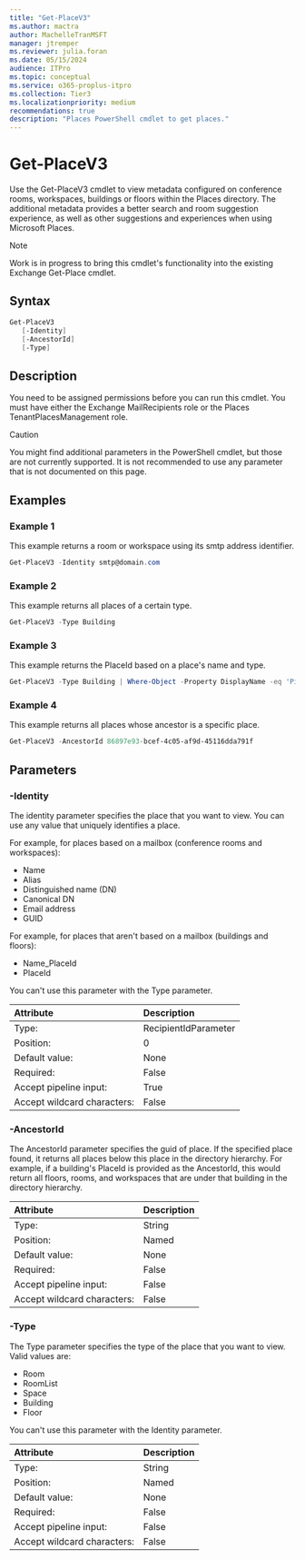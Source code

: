 ```yaml
---
title: "Get-PlaceV3"
ms.author: mactra
author: MachelleTranMSFT
manager: jtremper
ms.reviewer: julia.foran
ms.date: 05/15/2024
audience: ITPro
ms.topic: conceptual
ms.service: o365-proplus-itpro
ms.collection: Tier3
ms.localizationpriority: medium
recommendations: true
description: "Places PowerShell cmdlet to get places."
---
```


# Get-PlaceV3

Use the Get-PlaceV3 cmdlet to view metadata configured on conference rooms, workspaces, buildings or floors within the Places directory. The additional metadata provides a better search and room suggestion experience, as well as other suggestions and experiences when using Microsoft Places.
> [!NOTE]
> Work is in progress to bring this cmdlet's functionality into the existing Exchange Get-Place cmdlet.  

## Syntax
```powershell
Get-PlaceV3
   [-Identity]
   [-AncestorId]
   [-Type]
```

## Description
You need to be assigned permissions before you can run this cmdlet. You must have either the Exchange MailRecipients role or the Places TenantPlacesManagement role.

> [!CAUTION] 
> You might find additional parameters in the PowerShell cmdlet, but those are not currently supported.  It is not recommended to use any parameter that is not documented on this page.

## Examples
### Example 1
This example returns a room or workspace using its smtp address identifier.
```powershell
Get-PlaceV3 -Identity smtp@domain.com
```

### Example 2
This example returns all places of a certain type.
```powershell
Get-PlaceV3 -Type Building
```

### Example 3
This example returns the PlaceId based on a place's name and type.
```powershell
Get-PlaceV3 -Type Building | Where-Object -Property DisplayName -eq 'Pine Valley' | fl PlaceId
```

### Example 4
This example returns all places whose ancestor is a specific place.
```powershell
Get-PlaceV3 -AncestorId 86897e93-bcef-4c05-af9d-45116dda791f 
```

## Parameters

### -Identity

The identity parameter specifies the place that you want to view. You can use any value that uniquely identifies a place.

For example, for places based on a mailbox (conference rooms and workspaces):

* Name
* Alias
* Distinguished name (DN)
* Canonical DN
* Email address
* GUID

For example, for places that aren't based on a mailbox (buildings and floors):

* Name_PlaceId
* PlaceId

You can't use this parameter with the Type parameter.

|Attribute|Description|
|:-----------|:-----------|
|Type:|RecipientIdParameter|
|Position:|0|
|Default value:|None|
|Required:|False|
|Accept pipeline input:|True|
|Accept wildcard characters:|False|

### -AncestorId

The AncestorId parameter specifies the guid of place. If the specified place found, it returns all places below this place in the directory hierarchy.  For example, if a building's PlaceId is provided as the AncestorId, this would return all floors, rooms, and workspaces that are under that building in the directory hierarchy.

|Attribute|Description|
|:-----------|:-----------|
|Type:|String|
|Position:|Named|
|Default value:|None|
|Required:|False|
|Accept pipeline input:|False|
|Accept wildcard characters:|False|

### -Type

The Type parameter specifies the type of the place that you want to view. Valid values are:

* Room
* RoomList
* Space
* Building
* Floor

You can't use this parameter with the Identity parameter.

|Attribute|Description|
|:-----------|:-----------|
|Type:|String|
|Position:|Named|
|Default value:|None|
|Required:|False|
|Accept pipeline input:|False|
|Accept wildcard characters:|False|
